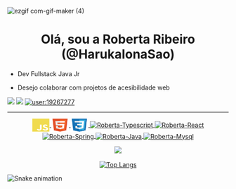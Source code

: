 ![ezgif com-gif-maker (4)](https://user-images.githubusercontent.com/95101635/198846565-8043eeb5-8c01-4272-bd30-d48999c25278.gif)


<h1 align="center"> Olá, sou a Roberta Ribeiro (@HarukaIonaSao)</h1>


 - Dev Fullstack Java Jr
 
 - Desejo colaborar com projetos de acesibilidade web
 


<a href = "mailto:robertaribeiro004@gmail.com"><img src="https://img.shields.io/badge/-Gmail-%23333?style=for-the-badge&logo=gmail&logoColor=cornflowerblue" target="_blank"></a>
  <a href="https://www.linkedin.com/in/roberta-ribeiro-b5521a4b/" target="_blank"><img src="https://img.shields.io/badge/-LinkedIn-%230077B5?style=for-the-badge&logo=linkedin&logoColor=navyblue" target="_blank"></a> 
  <a href="https://stackoverflow.com/users/edit/19267277" target="blank"><img src="https://raw.githubusercontent.com/rahuldkjain/github-profile-readme-generator/master/src/images/icons/Social/stack-overflow.svg" alt="user:19267277" height="30" width="40" /></a>  
  <hr>

  <p align="center">
    <a href="https://github.com/HarukaIonaSao/github-readme-stats/actions">
  <img align="center" alt="Roberta-Js" height="30" width="40" src="https://raw.githubusercontent.com/devicons/devicon/master/icons/javascript/javascript-plain.svg">
  <img align="center" alt="Roberta-HTML" height="30" width="40" src="https://raw.githubusercontent.com/devicons/devicon/master/icons/html5/html5-original.svg"/>
  <img align="center" alt="Roberta-CSS" height="30" width="40" src="https://raw.githubusercontent.com/devicons/devicon/master/icons/css3/css3-original.svg"/>
  <img align="center" alt="Roberta-Typescript" height="30" width="40" src="https://cdn.jsdelivr.net/gh/devicons/devicon/icons/typescript/typescript-original.svg" > 
  <img align="center" alt="Roberta-React" height="30" width="40" src="https://cdn.jsdelivr.net/gh/devicons/devicon/icons/react/react-original-wordmark.svg" />
  <img align="center" alt="Roberta-Spring" height="30" width="40" src="https://cdn.jsdelivr.net/gh/devicons/devicon/icons/spring/spring-original.svg" />
  <img align="center" alt="Roberta-Java" height="30" width="40"src="https://cdn.jsdelivr.net/gh/devicons/devicon/icons/java/java-original-wordmark.svg" />
  <img align="center" alt="Roberta-Mysql" height="30" width="40" src="https://cdn.jsdelivr.net/gh/devicons/devicon/icons/mysql/mysql-original-wordmark.svg" />
          
       
   
 <div align="center">
 <a href="https://github.com/HarukaIonaSao">
 <img height="180em" src="https://github-readme-stats.vercel.app/api?username=HarukaIonaSao&show_icons=true&theme=algolia&include_all_commits=true&count_private=true&hide=issues&show_icons=true&show_owner=true">
  
[![Top Langs](https://github-readme-stats.vercel.app/api/top-langs/?username=HarukaIonaSao&layout=compact&langs_count=7&theme=algolia)](https://github.com/HarukaIonaSao/github-readme-stats)      
 
 </div>
  

 ![Snake animation](https://github.com/HarukaIonaSao/HarukaIonaSao/blob/output/github-contribution-grid-snake.svg)  









